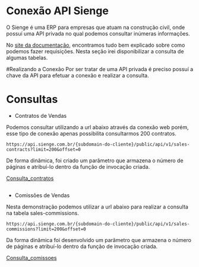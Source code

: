 # Conexão API Sienge

O Sienge é uma ERP para empresas que atuam na construção civil, onde possuí uma API privada no qual podemos consultar inúmeras informações.

No [site da documentação](https://api.sienge.com.br/docs/#/general-information), encontramos tudo bem explicado sobre como podemos fazer requisições. Nesta seção irei disponibilizar a consulta de algumas tabelas.

#Realizando a Conexão
Por ser tratar de uma API privada é preciso possuí a chave da API para efetuar a conexão e realizar a consulta.

# Consultas

* Contratos de Vendas

Podemos consultar utilizando a url abaixo através da conexão web porém, esse tipo de conexão apenas possibilita consultarmos 200 contratos.

`https://api.sienge.com.br/{subdomain-do-cliente}/public/api/v1/sales-contracts?limit=200&offset=0 `

De forma dinâmica, foi criado um parâmetro que armazena o número de páginas e atribuí-lo dentro da função de invocação criada.

[Consulta_contratos](https://github.com/gleydsonms2/conexoes-power-bi/blob/main/consulta_contratos.m)

##

* Comissões de Vendas

Nesta demonstração podemos utilizar a url abaixo para realizar a consulta na tabela sales-commissions.

`https://api.sienge.com.br/{subdomain-do-cliente}/public/api/v1/sales-commissions?limit=200&offset=0`

Da forma dinâmica foi desenvolvido um parâmetro que armazena o número de páginas e atribuí-lo dentro da função de invocação criada.

[Consulta_comissoes](https://github.com/gleydsonms2/conexoes-power-bi/blob/main/consulta_comissoes.m)
